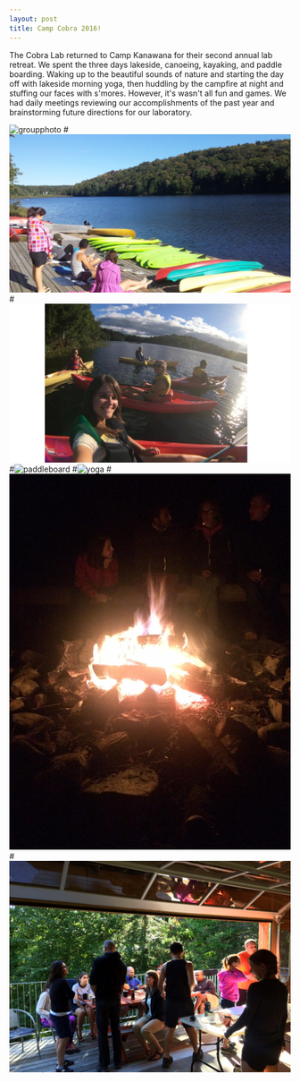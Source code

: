 ```yaml
---
layout: post
title: Camp Cobra 2016!
---
```


The Cobra Lab returned to Camp Kanawana for their second annual lab retreat. We spent the three days lakeside, canoeing, kayaking, and paddle boarding. Waking up to the beautiful sounds of nature and starting the day off with lakeside morning yoga, then huddling by the campfire at night and stuffing our faces with s'mores. However, it's wasn't all fun and games. We had daily meetings reviewing our accomplishments of the past year and brainstorming future directions for our laboratory.

![groupphoto](/images/group_photo.JPG)
#![lakeside](/images/lakeside_view.png)
#![kayak](/images/kayak_selfie.png)
#![paddleboard](/images/lakeside_fun.jpg)
#![yoga](/images/morning_yoga.jpg)
#![campfire](/images/campfire.jpg)
#![meeting](/images/group_meeting.jpg)
